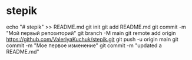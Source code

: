 # stepik
echo "# stepik" >> README.md 
git init 
git add README.md 
git commit -m "Мой первый репозиторий" 
git branch -M main 
git remote add origin https://github.com/ValeriyaKuchuk/stepik.git
 git push -u origin main
git commit -m "Мое первое изменение" 
git commit -m "updated a README.md"

